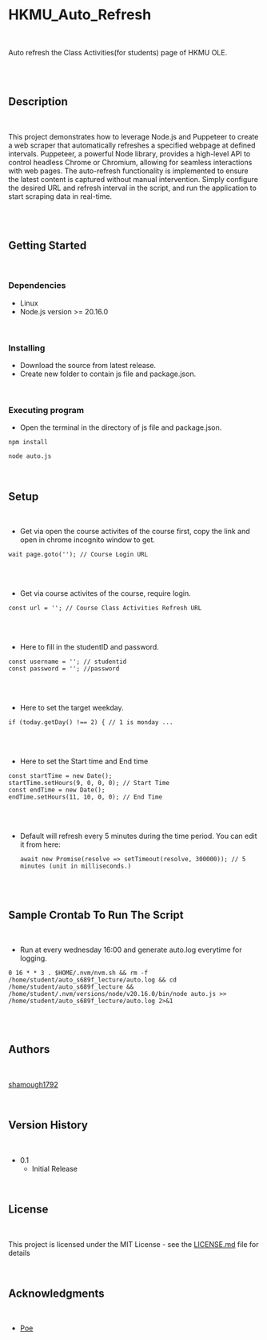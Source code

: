 # HKMU_Auto_Refresh

<br>

Auto refresh the Class Activities(for students) page of HKMU OLE.

<br><br>

## Description

<br>

This project demonstrates how to leverage Node.js and Puppeteer to create a web scraper that automatically refreshes a specified webpage at defined intervals. Puppeteer, a powerful Node library, provides a high-level API to control headless Chrome or Chromium, allowing for seamless interactions with web pages. The auto-refresh functionality is implemented to ensure the latest content is captured without manual intervention. Simply configure the desired URL and refresh interval in the script, and run the application to start scraping data in real-time.

<br><br>

## Getting Started

<br>

### Dependencies

* Linux
* Node.js version >= 20.16.0

<br>

### Installing

* Download the source from latest release.
* Create new folder to contain js file and package.json.

<br>

### Executing program

* Open the terminal in the directory of js file and package.json.

```
npm install
```

```
node auto.js
```

<br>

## Setup

<br>

* Get via open the course activites of the course first, copy the link and open in chrome incognito window to get.

```
wait page.goto(''); // Course Login URL
``` 

<br><br>

* Get via course activites of the course, require login.

```
const url = ''; // Course Class Activities Refresh URL
```

<br><br>

* Here to fill in the studentID and password.

```
const username = ''; // studentid
const password = ''; //password
```

<br><br>

* Here to set the target weekday.

```
if (today.getDay() !== 2) { // 1 is monday ...
```

<br><br>

* Here to set the Start time and End time

```
const startTime = new Date();
startTime.setHours(9, 0, 0, 0); // Start Time
const endTime = new Date();
endTime.setHours(11, 10, 0, 0); // End Time
```

<br><br>

* Default will refresh every 5 minutes during the time period. You can edit it from here:
  ```
  await new Promise(resolve => setTimeout(resolve, 300000)); // 5 minutes (unit in milliseconds.)
  ```

<br><br>

## Sample Crontab To Run The Script

<br>

* Run at every wednesday 16:00 and generate auto.log everytime for logging.
```
0 16 * * 3 . $HOME/.nvm/nvm.sh && rm -f /home/student/auto_s689f_lecture/auto.log && cd /home/student/auto_s689f_lecture && /home/student/.nvm/versions/node/v20.16.0/bin/node auto.js >> /home/student/auto_s689f_lecture/auto.log 2>&1
```

<br><br>

## Authors

<br>

[shamough1792](https://github.com/shamough1792)

<br>

## Version History

<br>

* 0.1
    * Initial Release

<br>

## License

<br>

This project is licensed under the MIT License - see the [LICENSE.md](LICENSE.md) file for details

<br>

## Acknowledgments

<br>

* [Poe](https://poe.com/)

<br>
